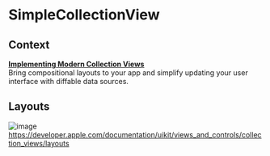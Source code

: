 # SimpleCollectionView  
## Context  
**[Implementing Modern Collection Views](https://developer.apple.com/documentation/uikit/views_and_controls/collection_views/implementing_modern_collection_views)**  
Bring compositional layouts to your app and simplify updating your user interface with diffable data sources.  

## Layouts  
![image](https://user-images.githubusercontent.com/47273077/129505382-e22ca111-bcd6-47a9-8677-4394ca68992c.png)
https://developer.apple.com/documentation/uikit/views_and_controls/collection_views/layouts



